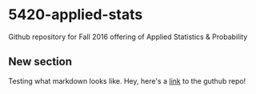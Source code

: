 # 5420-applied-stats
Github repository for Fall 2016 offering of Applied Statistics &amp; Probability

## New section

Testing what markdown looks like. Hey, here's a [link](https://github.com/lpatruno/5420-applied-stats) to the guthub repo!

